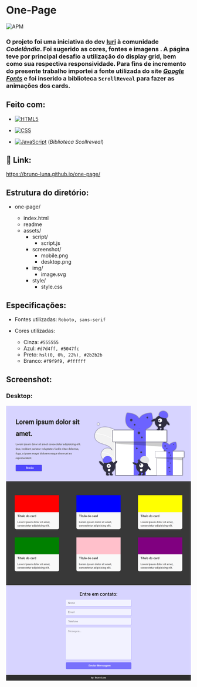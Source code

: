 # **One-Page**

![APM](https://camo.githubusercontent.com/2b5be4f21ba05bac285e81a1a1f11036ee50ca3bb9b2b7b00a3cd1cf0589b2fc/68747470733a2f2f696d672e736869656c64732e696f2f61706d2f6c2f76696d2d6d6f64653f636f6c6f723d626c7565)

### O projeto foi uma iniciativa do dev [**Iuri**](https://github.com/iuricode) à comunidade *Codelândia*. Foi sugerido as cores, fontes e imagens . A página teve por principal desafio a utilização do display grid, bem como sua respectiva responsividade. Para fins de incremento do presente trabalho importei a fonte utilizada do site [*Google Fonts*](https://fonts.google.com/) e foi inserido a biblioteca `ScrollReveal` para fazer as animações dos cards.



## Feito com:

- [![HTML5](https://camo.githubusercontent.com/3fd58db04ae96181db91ff9cee08bca4ca6db9db8dd38f2063f26781eaeb67e4/68747470733a2f2f696d672e736869656c64732e696f2f62616467652f2d48544d4c352d3030303030303f7374796c653d666c6174266c6f676f3d68746d6c35)](https://camo.githubusercontent.com/3fd58db04ae96181db91ff9cee08bca4ca6db9db8dd38f2063f26781eaeb67e4/68747470733a2f2f696d672e736869656c64732e696f2f62616467652f2d48544d4c352d3030303030303f7374796c653d666c6174266c6f676f3d68746d6c35)

- [![CSS](https://camo.githubusercontent.com/d738d76484d50c8345c2d01e39364b707285bc7936140858e7909dfe6424efb2/68747470733a2f2f696d672e736869656c64732e696f2f62616467652f2d4353532d3035313232413f7374796c653d666c6174266c6f676f3d43535333266c6f676f436f6c6f723d313537324236)](https://camo.githubusercontent.com/d738d76484d50c8345c2d01e39364b707285bc7936140858e7909dfe6424efb2/68747470733a2f2f696d672e736869656c64732e696f2f62616467652f2d4353532d3035313232413f7374796c653d666c6174266c6f676f3d43535333266c6f676f436f6c6f723d313537324236)

- [![JavaScript](https://camo.githubusercontent.com/ddbeaac0298ab7864fff9ed11ff78cc48623e4ff75b6ba770ceeb80fb2aa9685/68747470733a2f2f696d672e736869656c64732e696f2f62616467652f2d4a6176615363726970742d3030303030303f7374796c653d666c6174266c6f676f3d6a617661736372697074)](https://camo.githubusercontent.com/ddbeaac0298ab7864fff9ed11ff78cc48623e4ff75b6ba770ceeb80fb2aa9685/68747470733a2f2f696d672e736869656c64732e696f2f62616467652f2d4a6176615363726970742d3030303030303f7374796c653d666c6174266c6f676f3d6a617661736372697074) (*Biblioteca Scollreveal*)

  



## :tada:  Link:

https://bruno-luna.github.io/one-page/

## Estrutura do diretório:

- one-page/

  - index.html
  - readme
  - assets/
    - script/
      - script.js
    - screenshot/
      - mobile.png
      - desktop.png
    - img/
      - image.svg
    - style/
      - style.css
  
  

## Especificações:

- Fontes utilizadas: `Roboto, sans-serif` 

- Cores utilizadas:  

  - Cinza: `#555555`
  - Azul: `#d7d4ff, #5047fc`
  - Preto: `hsl(0, 0%, 22%), #2b2b2b`
  - Branco: `#f9f9f9, #ffffff`

  


## Screenshot: 

### Desktop:

![](https://github.com/Bruno-Luna/one-page/blob/master/assets/screenshot/desktop.png)

